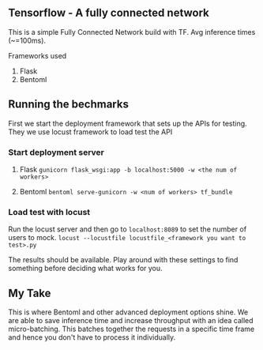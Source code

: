 ## Tensorflow - A fully connected network

This is a simple Fully Connected Network build with TF. Avg inference times (~=100ms).

Frameworks used

  1. Flask
  2. Bentoml

## Running the bechmarks

First we start the deployment framework that sets up the APIs for testing. They
we use locust framework to load test the API

### Start deployment server

1. Flask
`gunicorn flask_wsgi:app -b localhost:5000 -w <the num of workers>`

2. Bentoml
`bentoml serve-gunicorn -w <num of workers> tf_bundle`


### Load test with locust

Run the locust server and then go to `localhost:8089` to set the number of users
to mock.
`locust --locustfile locustfile_<framework you want to test>.py`

The results should be available. Play around with these settings to find
something before deciding what works for you.


## My Take

This is where Bentoml and other advanced deployment options shine. We are able
to save inference time and increase throughput with an idea called
micro-batching. This batches together the requests in a specific time frame and
hence you don't have to process it individually.
